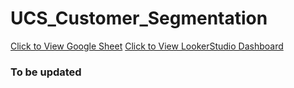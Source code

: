 # UCS_Customer_Segmentation

[Click to View Google Sheet](https://docs.google.com/spreadsheets/d/1iqVbZWVb9gq2BgSWAxNc-PFhQP7BMvP7NGLsM8wV4eg/edit)
[Click to View LookerStudio Dashboard](https://website-name.com](https://lookerstudio.google.com/reporting/f790a6ee-2075-420d-8db6-06e252b4332b/page/xnziD)https://lookerstudio.google.com/reporting/f790a6ee-2075-420d-8db6-06e252b4332b/page/xnziD)

### To be updated

